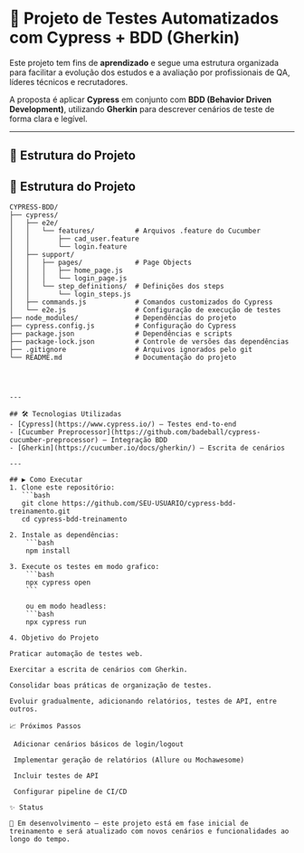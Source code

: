 # 🚀 Projeto de Testes Automatizados com Cypress + BDD (Gherkin)

Este projeto tem fins de **aprendizado** e segue uma estrutura organizada para facilitar a evolução dos estudos e a avaliação por profissionais de QA, líderes técnicos e recrutadores.  

A proposta é aplicar **Cypress** em conjunto com **BDD (Behavior Driven Development)**, utilizando **Gherkin** para descrever cenários de teste de forma clara e legível.

---

## 📂 Estrutura do Projeto
## 📁 Estrutura do Projeto

```plaintext
CYPRESS-BDD/
├── cypress/
│   ├── e2e/
│   │   └── features/          # Arquivos .feature do Cucumber
│   │       ├── cad_user.feature
│   │       └── login.feature
│   ├── support/
│   │   ├── pages/             # Page Objects
│   │   │   ├── home_page.js
│   │   │   └── login_page.js
│   │   └── step_definitions/  # Definições dos steps
│   │       └── login_steps.js
│   ├── commands.js            # Comandos customizados do Cypress
│   └── e2e.js                 # Configuração de execução de testes
├── node_modules/              # Dependências do projeto
├── cypress.config.js          # Configuração do Cypress
├── package.json               # Dependências e scripts
├── package-lock.json          # Controle de versões das dependências
├── .gitignore                 # Arquivos ignorados pelo git
└── README.md                  # Documentação do projeto




---

## 🛠️ Tecnologias Utilizadas
- [Cypress](https://www.cypress.io/) – Testes end-to-end
- [Cucumber Preprocessor](https://github.com/badeball/cypress-cucumber-preprocessor) – Integração BDD
- [Gherkin](https://cucumber.io/docs/gherkin/) – Escrita de cenários

---

## ▶️ Como Executar
1. Clone este repositório:
   ```bash
   git clone https://github.com/SEU-USUARIO/cypress-bdd-treinamento.git
   cd cypress-bdd-treinamento

2. Instale as dependências:
    ```bash
    npm install

3. Execute os testes em modo grafico:
    ```bash
    npx cypress open
    ```

    ou em modo headless:
    ```bash
    npx cypress run

4. Objetivo do Projeto

Praticar automação de testes web.

Exercitar a escrita de cenários com Gherkin.

Consolidar boas práticas de organização de testes.

Evoluir gradualmente, adicionando relatórios, testes de API, entre outros. 

📈 Próximos Passos

 Adicionar cenários básicos de login/logout

 Implementar geração de relatórios (Allure ou Mochawesome)

 Incluir testes de API

 Configurar pipeline de CI/CD

✨ Status

🚧 Em desenvolvimento – este projeto está em fase inicial de treinamento e será atualizado com novos cenários e funcionalidades ao longo do tempo.